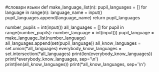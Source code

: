 #словари языки
def make_language_list(n):
    pupil_languages = []
    for language in range(n):
        language_name = input()
        pupil_languages.append(language_name)
    return pupil_languages


number_pupils = int(input())
all_languages = []
for pupil in range(number_pupils):
    number_language = int(input())
    pupil_language = make_language_list(number_language)
    all_languages.append(set(pupil_language))
all_know_languages = set.union(*all_languages)
everybody_know_languages = set.intersection(*all_languages)
print(len(everybody_know_languages))
print(*everybody_know_languages, sep='\n')
print(len(all_know_languages))
print(*all_know_languages, sep='\n')
